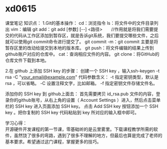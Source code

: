 # xd0615
课堂笔记
知识点：
  1.Git的基本操作：
  cd：浏览指令
  ls：将文件中的文件目录列出
  vim：编辑
  git add：git add [参数]  [--] <路径>　　//作用就是将我们需要提交的代码从工作区添加到暂存区，就是告诉git系统，我们要提交哪些文件，之后就可以使用git commit命令进行提交了。
  git commit -m：git commit 主要是将暂存区里的改动给提交到本地的版本库。
  git push：将文件编辑的结果上传到github账户对应的仓库中。
  cat：查询相应文件的内容。
  git clone：将GitHub的仓库文件下载到本地。

2.在 github 上添加 SSH key 的步骤：
  创建一个 SSH key ，输入ssh-keygen -t rsa -C "your_email@example.com"
  代码参数含义：
  -t 指定密钥类型，默认是 rsa ，可以省略。
  -C 设置注释文字，比如邮箱。
  -f 指定密钥文件存储文件名。

  添加你的 SSH key 到 github上面去：
  首先需要拷贝 id_rsa.pub 文件的内容，登录你的github账号，从右上角的设置（ Account Settings ）进入，然后点击菜单栏的 SSH key 进入页面添加 SSH key。 点击 Add SSH key 按钮添加一个 SSH key 。把你复制的 SSH key 代码粘贴到 key 所对应的输入框中即可。



学习心得：  
  开源硬件开发课程的第一节课，零基础听的是云里雾里。下载课程教学所需的软件，虽然饶了很多的弯路，遇到了很多不理解的地方，但最后也算是完成了老师的基本要求。希望通过这门课程，掌握更多的技巧。
